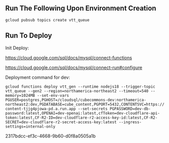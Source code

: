 ## Run The Following Upon Environment Creation

`gcloud pubsub topics create vtt_queue`

## Run To Deploy

Init Deploy:

https://cloud.google.com/sql/docs/mysql/connect-functions

https://cloud.google.com/sql/docs/mysql/connect-run#configure

Deployment command for dev:

`gcloud functions deploy vtt_gen --runtime nodejs18 --trigger-topic vtt_queue --gen2 --region=northamerica-northeast2 --timeout=540 --memory=1024MB --set-env-vars PGUSER=postgres,PGHOST=/cloudsql/cubecommons-dev:northamerica-northeast2:dev,PGDATABASE=cube_content,PGPORT=5432,CONTENTSVC=https://content-tjjg4pjowa-pd.a.run.app --set-secrets PGPASSWORD=dev-db-password:latest,OPENAI=dev-openai:latest,cfToken=dev-cloudflare-api-token:latest,CF-R2-ID=dev-cloudflare-r2-access-key-id:latest,CF-R2-SECRET=dev-cloudflare-r2-secret-access-key:latest --ingress-settings=internal-only`

2317bdcc-ef3c-4668-9b60-d0f8a0505a1b
